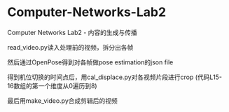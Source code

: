 # Computer-Networks-Lab2
Computer Networks Lab2 - 内容的生成与传播

read_video.py读入处理前的视频，拆分出各帧

然后通过OpenPose得到对各帧做pose estimation的json file

得到机位切换的时间点后，用cal_displace.py对各视频片段进行crop (代码L15-16数组的第一个维度从0遍历到8)

最后用make_video.py合成剪辑后的视频
